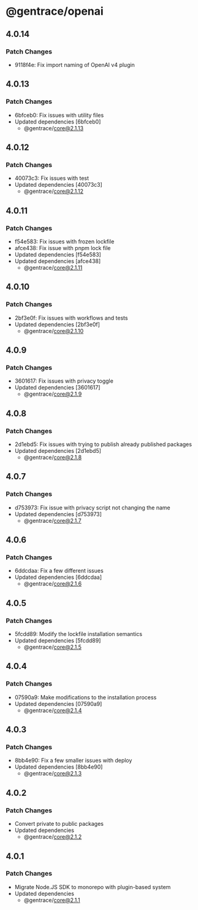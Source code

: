 # @gentrace/openai

## 4.0.14

### Patch Changes

- 9118f4e: Fix import naming of OpenAI v4 plugin

## 4.0.13

### Patch Changes

- 6bfceb0: Fix issues with utility files
- Updated dependencies [6bfceb0]
  - @gentrace/core@2.1.13

## 4.0.12

### Patch Changes

- 40073c3: Fix issues with test
- Updated dependencies [40073c3]
  - @gentrace/core@2.1.12

## 4.0.11

### Patch Changes

- f54e583: Fix issues with frozen lockfile
- afce438: Fix issue with pnpm lock file
- Updated dependencies [f54e583]
- Updated dependencies [afce438]
  - @gentrace/core@2.1.11

## 4.0.10

### Patch Changes

- 2bf3e0f: Fix issues with workflows and tests
- Updated dependencies [2bf3e0f]
  - @gentrace/core@2.1.10

## 4.0.9

### Patch Changes

- 3601617: Fix issues with privacy toggle
- Updated dependencies [3601617]
  - @gentrace/core@2.1.9

## 4.0.8

### Patch Changes

- 2d1ebd5: Fix issues with trying to publish already published packages
- Updated dependencies [2d1ebd5]
  - @gentrace/core@2.1.8

## 4.0.7

### Patch Changes

- d753973: Fix issue with privacy script not changing the name
- Updated dependencies [d753973]
  - @gentrace/core@2.1.7

## 4.0.6

### Patch Changes

- 6ddcdaa: Fix a few different issues
- Updated dependencies [6ddcdaa]
  - @gentrace/core@2.1.6

## 4.0.5

### Patch Changes

- 5fcdd89: Modify the lockfile installation semantics
- Updated dependencies [5fcdd89]
  - @gentrace/core@2.1.5

## 4.0.4

### Patch Changes

- 07590a9: Make modifications to the installation process
- Updated dependencies [07590a9]
  - @gentrace/core@2.1.4

## 4.0.3

### Patch Changes

- 8bb4e90: Fix a few smaller issues with deploy
- Updated dependencies [8bb4e90]
  - @gentrace/core@2.1.3

## 4.0.2

### Patch Changes

- Convert private to public packages
- Updated dependencies
  - @gentrace/core@2.1.2

## 4.0.1

### Patch Changes

- Migrate Node.JS SDK to monorepo with plugin-based system
- Updated dependencies
  - @gentrace/core@2.1.1
